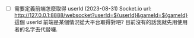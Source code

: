 -[ ] 需要定義前端怎麼取得 userId (2023-08-31)
Socket.io url: http://127.0.0.1:8888/websocket?userId=${userId}&gameId=${gameId}
這個 userId 前端是某個情況從大平台取得對吧?
目前沒有的話我就先用使用者的名字去代替囉.
